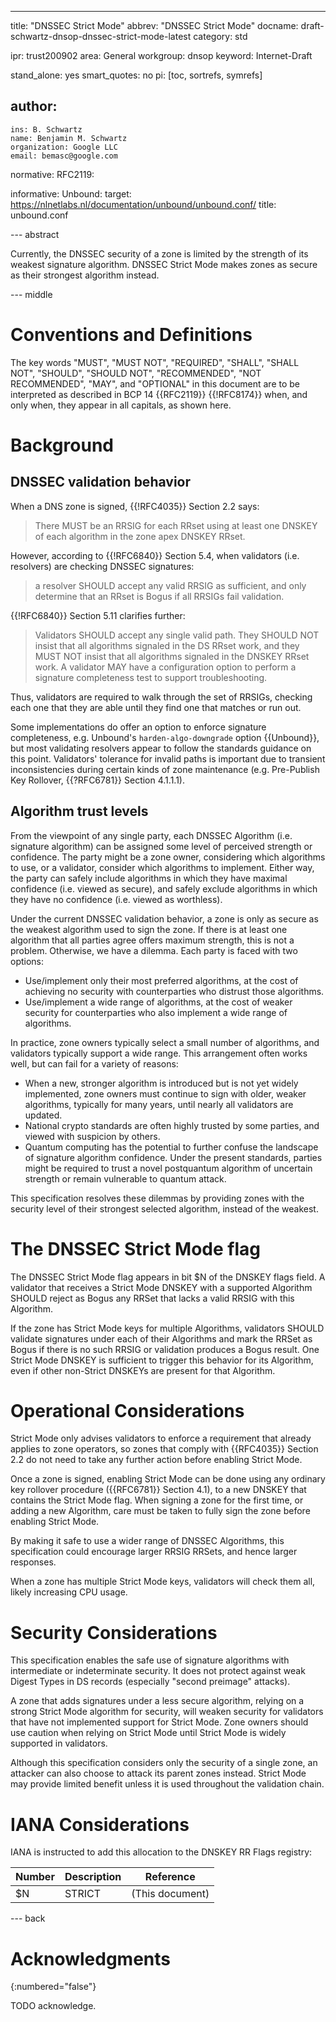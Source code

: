 ---
title: "DNSSEC Strict Mode"
abbrev: "DNSSEC Strict Mode"
docname: draft-schwartz-dnsop-dnssec-strict-mode-latest
category: std

ipr: trust200902
area: General
workgroup: dnsop
keyword: Internet-Draft

stand_alone: yes
smart_quotes: no
pi: [toc, sortrefs, symrefs]

author:
 -
    ins: B. Schwartz
    name: Benjamin M. Schwartz
    organization: Google LLC
    email: bemasc@google.com

normative:
  RFC2119:

informative:
  Unbound:
    target: https://nlnetlabs.nl/documentation/unbound/unbound.conf/
    title: unbound.conf



--- abstract

Currently, the DNSSEC security of a zone is limited by the strength of its weakest signature algorithm.  DNSSEC Strict Mode makes zones as secure as their strongest algorithm instead.

--- middle

# Conventions and Definitions

The key words "MUST", "MUST NOT", "REQUIRED", "SHALL", "SHALL NOT", "SHOULD",
"SHOULD NOT", "RECOMMENDED", "NOT RECOMMENDED", "MAY", and "OPTIONAL" in this
document are to be interpreted as described in BCP 14 {{RFC2119}} {{!RFC8174}}
when, and only when, they appear in all capitals, as shown here.

# Background 

## DNSSEC validation behavior

When a DNS zone is signed, {{!RFC4035}} Section 2.2 says:

> There MUST be an RRSIG for each RRset using at least one DNSKEY of each algorithm in the zone apex DNSKEY RRset.

However, according to {{!RFC6840}} Section 5.4, when validators (i.e. resolvers) are checking DNSSEC signatures:

> a resolver SHOULD accept any valid RRSIG as sufficient, and only determine that an RRset is Bogus if all RRSIGs fail validation.

{{!RFC6840}} Section 5.11 clarifies further:

> Validators SHOULD accept any single valid path.  They SHOULD NOT insist that all algorithms signaled in the DS RRset work, and they MUST NOT insist that all algorithms signaled in the DNSKEY RRset work.  A validator MAY have a configuration option to perform a signature completeness test to support troubleshooting.

Thus, validators are required to walk through the set of RRSIGs, checking each one that they are able until they find one that matches or run out.

Some implementations do offer an option to enforce signature completeness, e.g. Unbound's `harden-algo-downgrade` option {{Unbound}}, but most validating resolvers appear to follow the standards guidance on this point.  Validators' tolerance for invalid paths is important due to transient inconsistencies during certain kinds of zone maintenance (e.g. Pre-Publish Key Rollover, {{?RFC6781}} Section 4.1.1.1).

## Algorithm trust levels

From the viewpoint of any single party, each DNSSEC Algorithm (i.e. signature algorithm) can be assigned some level of perceived strength or confidence.  The party might be a zone owner, considering which algorithms to use, or a validator, consider which algorithms to implement.  Either way, the party can safely include algorithms in which they have maximal confidence (i.e. viewed as secure), and safely exclude algorithms in which they have no confidence (i.e. viewed as worthless).

Under the current DNSSEC validation behavior, a zone is only as secure as the weakest algorithm used to sign the zone.  If there is at least one algorithm that all parties agree offers maximum strength, this is not a problem.  Otherwise, we have a dilemma.  Each party is faced with two options:

* Use/implement only their most preferred algorithms, at the cost of achieving no security with counterparties who distrust those algorithms.
* Use/implement a wide range of algorithms, at the cost of weaker security for counterparties who also implement a wide range of algorithms.

In practice, zone owners typically select a small number of algorithms, and validators typically support a wide range.  This arrangement often works well, but can fail for a variety of reasons:

* When a new, stronger algorithm is introduced but is not yet widely implemented, zone owners must continue to sign with older, weaker algorithms, typically for many years, until nearly all validators are updated.
* National crypto standards are often highly trusted by some parties, and viewed with suspicion by others.
* Quantum computing has the potential to further confuse the landscape of signature algorithm confidence.  Under the present standards, parties might be required to trust a novel postquantum algorithm of uncertain strength or remain vulnerable to quantum attack.

This specification resolves these dilemmas by providing zones with the security level of their strongest selected algorithm, instead of the weakest.

# The DNSSEC Strict Mode flag

The DNSSEC Strict Mode flag appears in bit $N of the DNSKEY flags field.  A validator that receives a Strict Mode DNSKEY with a supported Algorithm SHOULD reject as Bogus any RRSet that lacks a valid RRSIG with this Algorithm.

If the zone has Strict Mode keys for multiple Algorithms, validators SHOULD validate signatures under each of their Algorithms and mark the RRSet as Bogus if there is no such RRSIG or validation produces a Bogus result.  One Strict Mode DNSKEY is sufficient to trigger this behavior for its Algorithm, even if other non-Strict DNSKEYs are present for that Algorithm.

# Operational Considerations

Strict Mode only advises validators to enforce a requirement that already applies to zone operators, so zones that comply with {{RFC4035}} Section 2.2 do not need to take any further action before enabling Strict Mode.

Once a zone is signed, enabling Strict Mode can be done using any ordinary key rollover procedure ({{RFC6781}} Section 4.1), to a new DNSKEY that contains the Strict Mode flag.  When signing a zone for the first time, or adding a new Algorithm, care must be taken to fully sign the zone before enabling Strict Mode.

By making it safe to use a wider range of DNSSEC Algorithms, this specification could encourage larger RRSIG RRSets, and hence larger responses.

When a zone has multiple Strict Mode keys, validators will check them all, likely increasing CPU usage.

# Security Considerations

This specification enables the safe use of signature algorithms with intermediate or indeterminate security.  It does not protect against weak Digest Types in DS records (especially "second preimage" attacks).

A zone that adds signatures under a less secure algorithm, relying on a strong Strict Mode algorithm for security, will weaken security for validators that have not implemented support for Strict Mode.  Zone owners should use caution when relying on Strict Mode until Strict Mode is widely supported in validators.

Although this specification considers only the security of a single zone, an attacker can also choose to attack its parent zones instead.  Strict Mode may provide limited benefit unless it is used throughout the validation chain.

# IANA Considerations

IANA is instructed to add this allocation to the DNSKEY RR Flags registry:

| Number | Description | Reference       |
| ------ | ----------- | --------------- |
| $N     | STRICT      | (This document) |

--- back

# Acknowledgments
{:numbered="false"}

TODO acknowledge.
